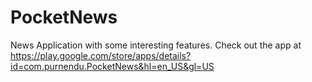 # PocketNews
News Application with some interesting features.
Check out the app at https://play.google.com/store/apps/details?id=com.purnendu.PocketNews&hl=en_US&gl=US
